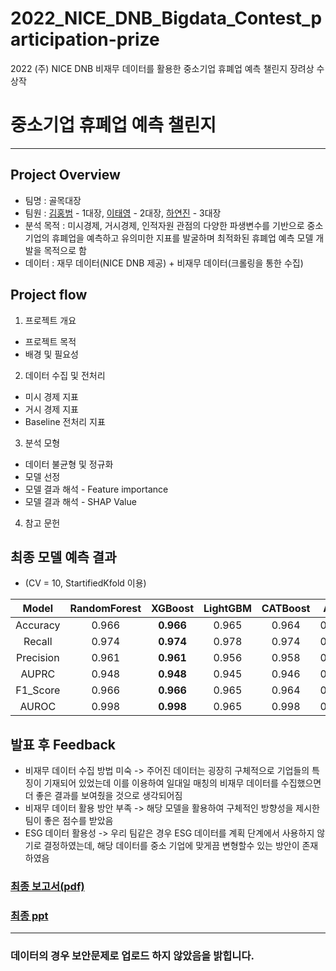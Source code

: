 # 2022_NICE_DNB_Bigdata_Contest_participation-prize
2022 (주) NICE DNB 비재무 데이터를 활용한 중소기업 휴폐업 예측 챌린지 장려상 수상작 
# 중소기업 휴폐업 예측 챌린지
---
## Project Overview
- 팀명 : 골목대장
- 팀원 : [김홍범](https://github.com/billkim418) - 1대장, [이태영](https://github.com/epzlfnql) - 2대장, [하연진](https://github.com/YeonJin55) - 3대장
- 분석 목적 : 미시경제, 거시경제, 인적자원 관점의 다양한 파생변수를 기반으로 중소기업의 휴폐업을 예측하고 유의미한 지표를 발굴하며 최적화된 휴폐업 예측 모델 개발을 목적으로 함
- 데이터 : 재무 데이터(NICE DNB 제공) + 비재무 데이터(크롤링을 통한 수집)
## Project flow
1. 프로젝트 개요
- 프로젝트 목적
- 배경 및 필요성
2. 데이터 수집 및 전처리
- 미시 경제 지표
- 거시 경제 지표
- Baseline 전처리 지표
3. 분석 모형
- 데이터 불균형 및 정규화
- 모델 선정
- 모델 결과 해석 - Feature importance
- 모델 결과 해석 - SHAP Value
4. 참고 문헌
## 최종 모델 예측 결과
- (CV = 10, StartifiedKfold 이용)

|Model|RandomForest|XGBoost|LightGBM|CATBoost|ANN|
|:---:|:---:|:---:|:---:|:---:|:---:|
|Accuracy|0.966|**0.966**|0.965|0.964|0.940|
|Recall|0.974|**0.974**|0.978|0.974|0.961|
|Precision|0.961|**0.961**|0.956|0.958|0.929|
|AUPRC|0.948|**0.948**|0.945|0.946|0.911|
|F1_Score|0.966|**0.966**|0.965|0.964|0.940|
|AUROC|0.998|**0.998**|0.965|0.998|0.992|
## 발표 후 Feedback
- 비재무 데이터 수집 방법 미숙 -> 주어진 데이터는 굉장히 구체적으로 기업들의 특징이 기재되어 있었는데 이를 이용하여 일대일 매칭의 비재무 데이터를 수집했으면 더 좋은 결과를 보여줬을 것으로 생각되어짐
- 비재무 데이터 활용 방안 부족 -> 해당 모델을 활용하여 구체적인 방향성을 제시한 팀이 좋은 점수를 받았음
- ESG 데이터 활용성 -> 우리 팀같은 경우 ESG 데이터를 계획 단계에서 사용하지 않기로 결정하였는데, 해당 데이터를 중소 기업에 맞게끔 변형할수 있는 방안이 존재하였음
### [최종 보고서(pdf)](https://github.com/billkim418/Numble_Comepetitions/blob/main/ppt/%5BNICE%20DNB%5D%20%EC%B5%9C%EC%A2%85%EB%B0%9C%ED%91%9C%EC%9E%90%EB%A3%8C_%EA%B3%A8%EB%AA%A9%EB%8C%80%EC%9E%A5.pdf) 
### [최종 ppt](https://github.com/billkim418/Numble_Comepetitions/blob/main/ppt/%5BNICE%20DNB%5D%20%EC%B5%9C%EC%A2%85%EB%B0%9C%ED%91%9C%EC%9E%90%EB%A3%8C_%EA%B3%A8%EB%AA%A9%EB%8C%80%EC%9E%A5.pptx)
---
### 데이터의 경우 보안문제로 업로드 하지 않았음을 밝힙니다.
